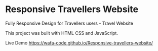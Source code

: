 # Responsive Travellers Website
Fully Responsive Design for Travellers users - Travel Website 

This project was built with  HTML CSS and JavaScript.

Live Demo
https://wafa-code.github.io/Responsive-travellers-website/



